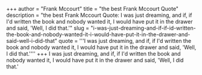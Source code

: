 +++
author = "Frank Mccourt"
title = "the best Frank Mccourt Quote"
description = "the best Frank Mccourt Quote: I was just dreaming, and if, if I'd written the book and nobody wanted it, I would have put it in the drawer and said, 'Well, I did that.'"
slug = "i-was-just-dreaming-and-if-if-id-written-the-book-and-nobody-wanted-it-i-would-have-put-it-in-the-drawer-and-said-well-i-did-that"
quote = '''I was just dreaming, and if, if I'd written the book and nobody wanted it, I would have put it in the drawer and said, 'Well, I did that.''''
+++
I was just dreaming, and if, if I'd written the book and nobody wanted it, I would have put it in the drawer and said, 'Well, I did that.'
